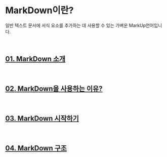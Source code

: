 # **MarkDown이란?**
일반 텍스트 문서에 서식 요소를 추가하는 데 사용할 수 있는 가벼운 MarkUp언어입니다.

<br>

## [**01. MarkDown 소개**](/index/01_whatismarkdown.md)

<br>

## [**02. MarkDown을 사용하는 이유?**](/index/02_whymarkdown.md)

<br>

## [**03. MarkDown 시작하기**](/index/03_startmarkdown.md)

<br>

## [**04. MarkDown 구조**](/index/04_markdownstruct.md)

<br>

